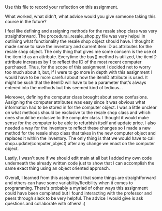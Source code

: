 Use this file to record your reflection on this assignment. 

What worked, what didn't, what advice would you give someone taking this course in the future?

I feel like defining and assigning methods for the resale shop class was very straightforward. The procedural_resale_shop.py file was very helpul in outlining what functionality the resale shop object should have. I thought it made sense to save the inventory and current item ID as attributes for the resale shop object. The only thing that gives me some concern is the use of the item Id as an attribute. Everytime the buy() method is utilized, the itemID attribute increases by 1 to reflect the ID of the most recent computer purchased. Thus, for the scope of this assignment I decided not to worry too much about it, but, if I were to go more in depth with this assignment I would have to be more careful about how the itemID attribute is used. It might be such that the itemID will have to be a parameter that's always entered into the methods but this seemed kind of tedious... 

Moreover, defining the computer class brought about some confusions. Assigning the computer attributes was easy since it was obvious what information had to be stored in for the computer object. I was a little unclear on what methods should be exclusive to the resale shop class and which ones should be exclusive to the computer class. I thought it would make sense for the computer to be able to refurbish itself and update price. I also needed a way for the inventory to reflect these changes so I made a new method for the resale shop class that takes in the new computer object and replaces it within the inventory. The only thing is that we would have to call shop.update(computer_object) after any change we enact on the computer object.

Lastly, I wasn't sure if we should edit main at all but I added my own code underneath the already written code just to show that I can accomplish the same exact thing using an object oriented approach. 

Overall, I learned from this assignment that some things are straightforward and others can have some variability/flexibility when it comes to programming. There's probably a myriad of other ways this assignment could have been completed but I found interacting with the professor and peers through slack to be very helpful. The advice I would give is ask questions and collaborate with others! :)
